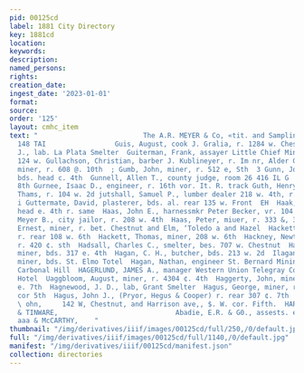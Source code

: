 ```yaml
---
pid: 00125cd
label: 1881 City Directory
key: 1881cd
location: 
keywords: 
description: 
named_persons: 
rights: 
creation_date: 
ingest_date: '2023-01-01'
format: 
source: 
order: '125'
layout: cmhc_item
text: "                          The A.R. MEYER & Co, «tit. and Sampling G  — euUI
  148 TAI                 Guis, August, cook J. Gralia, r. 1284 w. Chestnut Guister,
  J., lab. La Plata Smelter  Guiterman, Frank, assayer Little Chief Mining Co. r.
  124 w. Gullachson, Christian, barber J. Kublineyer, r. Im nr, Alder Guller, Wiiliam,
  miner, r. 608 @. 10th  ; Gumb, John, miner, r. 512 e, Sth  3 Gunn, John, brakeman,
  bds. head c. 4th  Gunnell, Allen T., county judge, room 26 416 IL G  2G     1i4w.
  8th Gurnee, Isaac D., engineer, r. 16th vor. It. R. track Guth, Henry, barkpr P.
  Thams, r. 104 w. 2d jutshall, Samuel P., lumber dealer 218 w. 4th, r. 220 w. 4th
  i Guttermate, David, plasterer, bds. al. rear 135 w. Front  EH  Haak, Edward, saloon,
  head e. 4th r. same  Haas, John E., harnessmkr Peter Becker, vr. 104 ¢. Sth  Haas,
  Meyer B., city jailor, r. 208 w. 4th  Haas, Peter, miuer, r. 333 &, 34  Hlabestroh,
  Ernest, miner, r. bet. Chestnut and Elm, ‘Toledo a and Hazel  Hackett, Ann Mra.,
  r. rear 108 w. 6th  Hackett, Thomas, miner, 208 w. 6th  Hackney, Newton, miner,
  r. 420 ¢. sth  Hadsall, Charles C., smelter, bes. 707 w. Chestnut  Haffey, Richard,
  miner, bds. 317 e. 4th  Hagan, C. H., butcher, bds. 213 w. 2d  Ilagan, John C.,
  miner, bds. St. Elmo Totel  Hagan, Nathan, engineer St. Bernard Mining Co. bds.
  Carbonal Hill  HAGERLUND, JAMES A., manager Western Union Telegray Co. bds. Clarenden
  Hotel  Uaggbloom, August, miner, r. 4304 ¢. 4th  Haggerty, John, miner, r. head
  e. 7th  Hagnewood, J. D., lab, Grant Smelter  Hagus, George, miner, r. Hemlock nw,
  cor 5th  Hagus, John J., (Pryor, Hegus & Cooper) r. rear 307 ¢. 7th  Hah: $1 Chestnut
  \ ohn,     142 W, Chestnut, and Harrison ave,, $. W. cor. Fifth.  HARDWARE, STOVES
  & TINWARE,                             Abadie, E.R. & G0., assests. etait Bees  SE
  aaa & McCARTHY,    "
thumbnail: "/img/derivatives/iiif/images/00125cd/full/250,/0/default.jpg"
full: "/img/derivatives/iiif/images/00125cd/full/1140,/0/default.jpg"
manifest: "/img/derivatives/iiif/00125cd/manifest.json"
collection: directories
---
```


